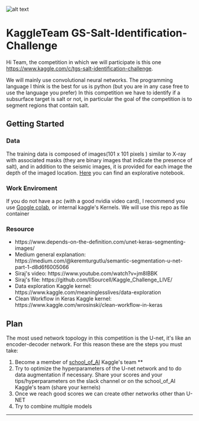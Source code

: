![alt text](https://github.com/Fede2000/school_of_ai_KaggleTeam_GS-Salt-Identification-Challenge/blob/master/logo.png?raw=true)
# KaggleTeam   GS-Salt-Identification-Challenge


Hi Team, the competition in which we will participate is this one https://www.kaggle.com/c/tgs-salt-identification-challenge.

We will mainly use convolutional neural networks. The programming language I think is the best for us is python (but you are in any case free to use the language you prefer)
In this competition we have to identify if a subsurface target is salt or not, in particular the goal of the competition is to segment regions that contain salt. 

## Getting Started
### Data
The training data is composed of images(101 x 101 pixels ) similar to X-ray with associated masks (they are binary images that indicate the presence of salt), 
and in addition to the seismic images, it is provided for each image the depth of the imaged location. <a href="https://www.kaggle.com/meaninglesslives/data-exploration">Here</a> you can find an explorative notebook.

### Work Enviroment
If you do not have a pc (with a good nvidia video card), I recommend you use <a href="https://colab.sandbox.google.com/">Google colab</a>, or internal kaggle's Kernels. 
We will use this repo as file container

### Resource
<ul>
  <li> https://www.depends-on-the-definition.com/unet-keras-segmenting-images/  </li>
  <li> Medium general explanation:   https://medium.com/@keremturgutlu/semantic-segmentation-u-net-part-1-d8d6f6005066 </li>
  <li> Siraj's video: https://www.youtube.com/watch?v=jm8IBBK   </li>
  <li> Siraj's file: https://github.com/llSourcell/Kaggle_Challenge_LIVE/   </li>
  <li> Data exploration Kaggle kernel: https://www.kaggle.com/meaninglesslives/data-exploration  </li>
  <li> Clean Workflow in Keras Kaggle kernel: https://www.kaggle.com/wrosinski/clean-workflow-in-keras  </li>
  
</ul>
  

## Plan
The most used network topology in this competition is the U-net, it's like an encoder-decoder network. 
For this reason these are the steps you must take:
<ol>
  <li> Become a member of <a href="https://www.kaggle.com/c/tgs-salt-identification-challenge/team">school_of_AI</a> Kaggle's team ** </li>
  <li> Try to optimize the hyperparameters of the U-net network and to do data augmentation if necessary. Share your scores and your tips/hyperparameters on the slack channel or on the school_of_AI Kaggle's team (share your kernels) </li>
  <li> Once we reach good scores we can create other networks other than U-NET </li>
  <li> Try to combine multiple models </li>
</ol>
  
****
